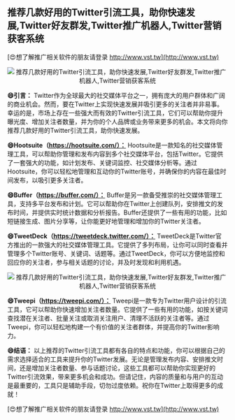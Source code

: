 ## **推荐几款好用的Twitter引流工具，助你快速发展,Twitter好友群发,Twitter推广机器人,Twitter营销获客系统**

[😍想了解推广相关软件的朋友请登录 http://www.vst.tw](http://www.vst.tw)

 <center><img src="https://vst.tw/MP4/tuiguang/png/1.png" alt="推荐几款好用的Twitter引流工具，助你快速发展,Twitter好友群发,Twitter推广机器人,Twitter营销获客系统"></center>

**😄引言：**
Twitter作为全球最大的社交媒体平台之一，拥有庞大的用户群体和广阔的商业机会。然而，要在Twitter上实现快速发展并吸引更多的关注者并非易事。幸运的是，市场上存在一些强大而有效的Twitter引流工具，它们可以帮助你提升曝光度、增加关注者数量，并为你的个人品牌或业务带来更多的机会。本文将向你推荐几款好用的Twitter引流工具，助你快速发展。

**😄Hootsuite（https://hootsuite.com/）：**
Hootsuite是一款知名的社交媒体管理工具，可以帮助你管理和发布内容到多个社交媒体平台，包括Twitter。它提供了一套强大的功能，如计划发布、关键词监控、社交媒体分析等。通过Hootsuite，你可以轻松地管理和互动你的Twitter账号，并确保你的内容在最佳时间发布，以吸引更多关注者。

**😄Buffer（https://buffer.com/）：**
Buffer是另一款备受推崇的社交媒体管理工具，支持多平台发布和计划。它可以帮助你在Twitter上创建队列，安排推文的发布时间，并提供实时统计数据和分析报告。Buffer还提供了一些有用的功能，比如短链接生成、图片分享等，让你能更好地管理和增加你的Twitter关注者。

**😄TweetDeck（https://tweetdeck.twitter.com/）：**
TweetDeck是Twitter官方推出的一款强大的社交媒体管理工具。它提供了多列布局，让你可以同时查看并管理多个Twitter账号、关键词、话题等。通过TweetDeck，你可以方便地监控和回应你的关注者，参与相关话题的讨论，并及时发现和利用机遇。

 <center><img src="https://vst.tw/MP4/tuiguang/png/5.png" alt="推荐几款好用的Twitter引流工具，助你快速发展,Twitter好友群发,Twitter推广机器人,Twitter营销获客系统"></center>

**😄Tweepi（https://tweepi.com/）：**
Tweepi是一款专为Twitter用户设计的引流工具，它可以帮助你快速增加关注者数量。它提供了一些有用的功能，如按关键词查找潜在关注者、批量关注或取消关注用户、清理不活跃的关注者等。通过Tweepi，你可以轻松地构建一个有价值的关注者群体，并提高你的Twitter影响力。

**😄结语：**
以上推荐的Twitter引流工具都有各自的特点和功能，你可以根据自己的需求选择适合的工具来提升你的Twitter发展。无论是管理发布内容、安排推文时间，还是增加关注者数量、参与话题讨论，这些工具都可以帮助你实现更好的Twitter引流效果，带来更多机会和成功。但请记住，内容的质量和与用户的互动是最重要的，工具只是辅助手段，切勿过度依赖。祝你在Twitter上取得更多的成就！

[😍想了解推广相关软件的朋友请登录 http://www.vst.tw](http://www.vst.tw)



